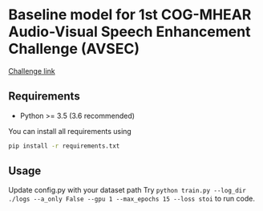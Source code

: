 # Baseline model for 1st COG-MHEAR Audio-Visual Speech Enhancement Challenge (AVSEC)

[Challenge link](https://challenge.cogmhear.org/)

## Requirements
* Python >= 3.5 (3.6 recommended)

You can install all requirements using

```bash
pip install -r requirements.txt
```

## Usage
Update config.py with your dataset path
Try `python train.py --log_dir ./logs --a_only False --gpu 1 --max_epochs 15 --loss stoi` to run code.

